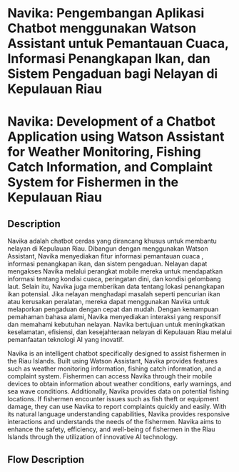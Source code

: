# Navika: Pengembangan Aplikasi Chatbot menggunakan Watson Assistant untuk Pemantauan Cuaca, Informasi Penangkapan Ikan, dan Sistem Pengaduan bagi Nelayan di Kepulauan Riau
# Navika: Development of a Chatbot Application using Watson Assistant for Weather Monitoring, Fishing Catch Information, and Complaint System for Fishermen in the Kepulauan Riau

## Description
Navika adalah chatbot cerdas yang dirancang khusus untuk membantu nelayan di Kepulauan Riau. Dibangun dengan menggunakan Watson Assistant, Navika menyediakan fitur informasi pemantauan cuaca , informasi penangkapan ikan, dan sistem pengaduan. Nelayan dapat mengakses Navika melalui perangkat mobile mereka untuk mendapatkan informasi tentang kondisi cuaca, peringatan dini, dan kondisi gelombang laut. Selain itu, Navika juga memberikan data tentang lokasi penangkapan ikan potensial. Jika nelayan menghadapi masalah seperti pencurian ikan atau kerusakan peralatan, mereka dapat menggunakan Navika untuk melaporkan pengaduan dengan cepat dan mudah. Dengan kemampuan pemahaman bahasa alami, Navika menyediakan interaksi yang responsif dan memahami kebutuhan nelayan. Navika bertujuan untuk meningkatkan keselamatan, efisiensi, dan kesejahteraan nelayan di Kepulauan Riau melalui pemanfaatan teknologi AI yang inovatif.

Navika is an intelligent chatbot specifically designed to assist fishermen in the Riau Islands. Built using Watson Assistant, Navika provides features such as weather monitoring information, fishing catch information, and a complaint system. Fishermen can access Navika through their mobile devices to obtain information about weather conditions, early warnings, and sea wave conditions. Additionally, Navika provides data on potential fishing locations. If fishermen encounter issues such as fish theft or equipment damage, they can use Navika to report complaints quickly and easily. With its natural language understanding capabilities, Navika provides responsive interactions and understands the needs of the fishermen. Navika aims to enhance the safety, efficiency, and well-being of fishermen in the Riau Islands through the utilization of innovative AI technology.

## Flow Description

